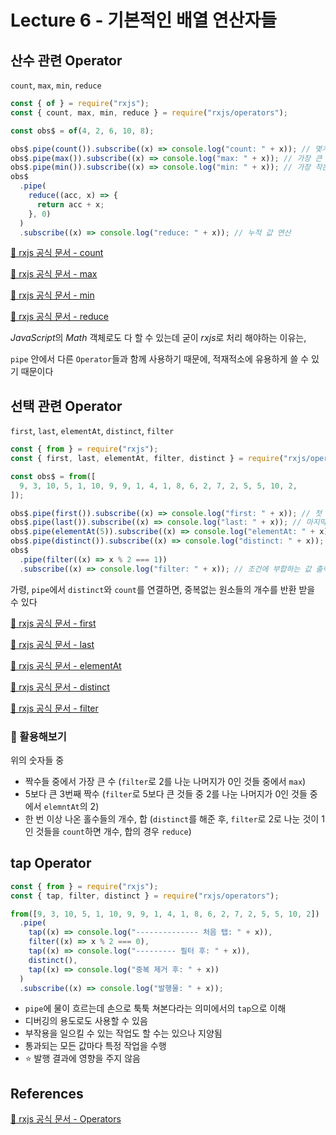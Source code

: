 # Lecture 6 - 기본적인 배열 연산자들

## 산수 관련 Operator

`count`, `max`, `min`, `reduce`

```javascript
const { of } = require("rxjs");
const { count, max, min, reduce } = require("rxjs/operators");

const obs$ = of(4, 2, 6, 10, 8);

obs$.pipe(count()).subscribe((x) => console.log("count: " + x)); // 몇개가 들어 있는가
obs$.pipe(max()).subscribe((x) => console.log("max: " + x)); // 가장 큰 값
obs$.pipe(min()).subscribe((x) => console.log("min: " + x)); // 가장 작은 값
obs$
  .pipe(
    reduce((acc, x) => {
      return acc + x;
    }, 0)
  )
  .subscribe((x) => console.log("reduce: " + x)); // 누적 값 연산
```

[🔗 rxjs 공식 문서 - count](https://rxjs.dev/api/operators/count)

[🔗 rxjs 공식 문서 - max](https://rxjs.dev/api/operators/max)

[🔗 rxjs 공식 문서 - min](https://rxjs.dev/api/operators/min)

[🔗 rxjs 공식 문서 - reduce](https://rxjs.dev/api/operators/reduce)

*JavaScript*의 _Math_ 객체로도 다 할 수 있는데 굳이 *rxjs*로 처리 해야하는 이유는,

`pipe` 안에서 다른 `Operator`들과 함께 사용하기 때문에, 적재적소에 유용하게 쓸 수 있기 때문이다

## 선택 관련 Operator

`first`, `last`, `elementAt`, `distinct`, `filter`

```javascript
const { from } = require("rxjs");
const { first, last, elementAt, filter, distinct } = require("rxjs/operators");

const obs$ = from([
  9, 3, 10, 5, 1, 10, 9, 9, 1, 4, 1, 8, 6, 2, 7, 2, 5, 5, 10, 2,
]);

obs$.pipe(first()).subscribe((x) => console.log("first: " + x)); // 첫 번째 깞
obs$.pipe(last()).subscribe((x) => console.log("last: " + x)); // 마지막 값
obs$.pipe(elementAt(5)).subscribe((x) => console.log("elementAt: " + x)); // n 번째 값
obs$.pipe(distinct()).subscribe((x) => console.log("distinct: " + x)); // 중복 제거 후 하나 씩 출력
obs$
  .pipe(filter((x) => x % 2 === 1))
  .subscribe((x) => console.log("filter: " + x)); // 조건에 부합하는 값 출력
```

가령, `pipe`에서 `distinct`와 `count`를 연결하면, 중복없는 원소들의 개수를 반환 받을 수 있다

[🔗 rxjs 공식 문서 - first](https://rxjs.dev/api/operators/first)

[🔗 rxjs 공식 문서 - last](https://rxjs.dev/api/operators/last)

[🔗 rxjs 공식 문서 - elementAt](https://rxjs.dev/api/operators/elementAt)

[🔗 rxjs 공식 문서 - distinct](https://rxjs.dev/api/operators/distinct)

[🔗 rxjs 공식 문서 - filter](https://rxjs.dev/api/operators/filter)

### 🎯 활용해보기

위의 숫자들 중

- 짝수들 중에서 가장 큰 수 (`filter`로 2를 나눈 나머지가 0인 것들 중에서 `max`)
- 5보다 큰 3번째 짝수 (`filter`로 5보다 큰 것들 중 2를 나눈 나머지가 0인 것들 중에서 `elemntAt`의 2)
- 한 번 이상 나온 홀수들의 개수, 합 (`distinct`를 해준 후, `filter`로 2로 나눈 것이 1인 것들을 `count`하면 개수, 합의 경우 `reduce`)

## tap Operator

```javascript
const { from } = require("rxjs");
const { tap, filter, distinct } = require("rxjs/operators");

from([9, 3, 10, 5, 1, 10, 9, 9, 1, 4, 1, 8, 6, 2, 7, 2, 5, 5, 10, 2])
  .pipe(
    tap((x) => console.log("-------------- 처음 탭: " + x)),
    filter((x) => x % 2 === 0),
    tap((x) => console.log("--------- 필터 후: " + x)),
    distinct(),
    tap((x) => console.log("중복 제거 후: " + x))
  )
  .subscribe((x) => console.log("발행물: " + x));
```

- `pipe`에 물이 흐르는데 손으로 툭툭 쳐본다라는 의미에서의 `tap`으로 이해
- 디버깅의 용도로도 사용할 수 있음
- 부작용을 일으킬 수 있는 작업도 할 수는 있으나 지양됨
- 통과되는 모든 값마다 특정 작업을 수행
- ⭐ 발행 결과에 영향을 주지 않음

## References

[🔗 rxjs 공식 문서 - Operators](https://rxjs-dev.firebaseapp.com/guide/operators)
